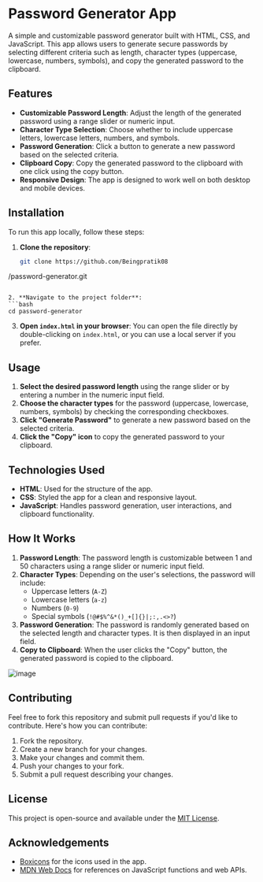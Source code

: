 # Password Generator App

A simple and customizable password generator built with HTML, CSS, and JavaScript. This app allows users to generate secure passwords by selecting different criteria such as length, character types (uppercase, lowercase, numbers, symbols), and copy the generated password to the clipboard.

## Features

- **Customizable Password Length**: Adjust the length of the generated password using a range slider or numeric input.
- **Character Type Selection**: Choose whether to include uppercase letters, lowercase letters, numbers, and symbols.
- **Password Generation**: Click a button to generate a new password based on the selected criteria.
- **Clipboard Copy**: Copy the generated password to the clipboard with one click using the copy button.
- **Responsive Design**: The app is designed to work well on both desktop and mobile devices.

## Installation

To run this app locally, follow these steps:

1. **Clone the repository**:
   ```bash
   git clone https://github.com/Beingpratik08
/password-generator.git
   ```

2. **Navigate to the project folder**:
   ```bash
   cd password-generator
   ```

3. **Open `index.html` in your browser**:
   You can open the file directly by double-clicking on `index.html`, or you can use a local server if you prefer.

## Usage

1. **Select the desired password length** using the range slider or by entering a number in the numeric input field.
2. **Choose the character types** for the password (uppercase, lowercase, numbers, symbols) by checking the corresponding checkboxes.
3. **Click "Generate Password"** to generate a new password based on the selected criteria.
4. **Click the "Copy" icon** to copy the generated password to your clipboard.

## Technologies Used

- **HTML**: Used for the structure of the app.
- **CSS**: Styled the app for a clean and responsive layout.
- **JavaScript**: Handles password generation, user interactions, and clipboard functionality.

## How It Works

1. **Password Length**: The password length is customizable between 1 and 50 characters using a range slider or numeric input field.
2. **Character Types**: Depending on the user's selections, the password will include:
   - Uppercase letters (`A-Z`)
   - Lowercase letters (`a-z`)
   - Numbers (`0-9`)
   - Special symbols (`!@#$%^&*()_+[]{}|;:,.<>?`)
3. **Password Generation**: The password is randomly generated based on the selected length and character types. It is then displayed in an input field.
4. **Copy to Clipboard**: When the user clicks the "Copy" button, the generated password is copied to the clipboard.

![image](https://github.com/user-attachments/assets/145d10d3-6920-4fc8-8ac8-9a7a83e203ea)


## Contributing

Feel free to fork this repository and submit pull requests if you'd like to contribute. Here's how you can contribute:

1. Fork the repository.
2. Create a new branch for your changes.
3. Make your changes and commit them.
4. Push your changes to your fork.
5. Submit a pull request describing your changes.

## License

This project is open-source and available under the [MIT License](LICENSE).

## Acknowledgements

- [Boxicons](https://boxicons.com/) for the icons used in the app.
- [MDN Web Docs](https://developer.mozilla.org/en-US/) for references on JavaScript functions and web APIs.
